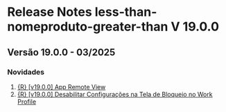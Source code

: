 # Release Notes less-than-nomeproduto-greater-than V 19.0.0

## **Versão 19.0.0 - 03/2025**


### **Novidades**

1. [{R} [v19.0.0] App Remote View]({R}-[V19.0.md)
2. [{R} [v19.0.0] Desabilitar Configurações na Tela de Bloqueio no Work Profile]({R}-[V19.0.md)

